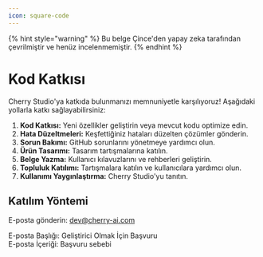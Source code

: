 ```yaml
---
icon: square-code
---
```


{% hint style="warning" %}
Bu belge Çince'den yapay zeka tarafından çevrilmiştir ve henüz incelenmemiştir.
{% endhint %}

# Kod Katkısı

Cherry Studio'ya katkıda bulunmanızı memnuniyetle karşılıyoruz! Aşağıdaki yollarla katkı sağlayabilirsiniz:

1. **Kod Katkısı:** Yeni özellikler geliştirin veya mevcut kodu optimize edin.
2. **Hata Düzeltmeleri:** Keşfettiğiniz hataları düzelten çözümler gönderin.
3. **Sorun Bakımı:** GitHub sorunlarını yönetmeye yardımcı olun.
4. **Ürün Tasarımı:** Tasarım tartışmalarına katılın.
5. **Belge Yazma:** Kullanıcı kılavuzlarını ve rehberleri geliştirin.
6. **Topluluk Katılımı:** Tartışmalara katılın ve kullanıcılara yardımcı olun.
7. **Kullanımı Yaygınlaştırma:** Cherry Studio'yu tanıtın.

## Katılım Yöntemi

E-posta gönderin: [dev@cherry-ai.com](mailto:dev@cherry-ai.com?subject=申请成为开发者\&body=申请理由)

E-posta Başlığı: Geliştirici Olmak İçin Başvuru  
E-posta İçeriği: Başvuru sebebi
